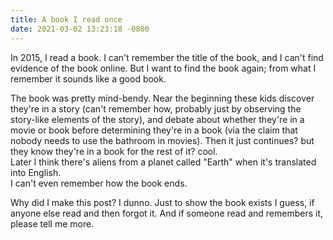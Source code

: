 ```yaml
---
title: A book I read once
date: 2021-03-02 13:23:18 -0800
---
```

In 2015, I read a book. I can't remember the title of the book, and I can't find evidence of the book online. But I want to find the book again; from what I remember it sounds like a good book.

The book was pretty mind-bendy. Near the beginning these kids discover they're in a story (can't remember how, probably just by observing the story-like elements of the story), and debate about whether they're in a movie or book before determining they're in a book (via the claim that nobody needs to use the bathroom in movies). Then it just continues? but they know they're in a book for the rest of it? cool.  
Later I think there's aliens from a planet called "Earth" when it's translated into English.  
I can't even remember how the book ends.

Why did I make this post? I dunno. Just to show the book exists I guess, if anyone else read and then forgot it. And if someone read and remembers it, please tell me more.
